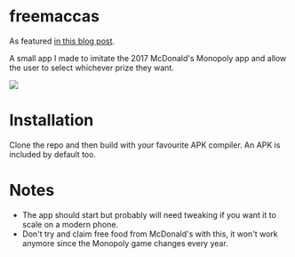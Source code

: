 # freemaccas

As featured [in this blog post](http://goold.me/blog/hacking-the-mcdonalds-monopoly).

A small app I made to imitate the 2017 McDonald's Monopoly app and allow the user to select whichever prize they want.

![](http://goold.me/images/b/c/7/c/8/bc7c8a24478aea5119b03af3fb88b6ff00e6047a-bigmac.png)

# Installation

Clone the repo and then build with your favourite APK compiler. An APK is included by default too.

# Notes

* The app should start but probably will need tweaking if you want it to scale on a modern phone.
* Don't try and claim free food from McDonald's with this, it won't work anymore since the Monopoly game changes every year.
